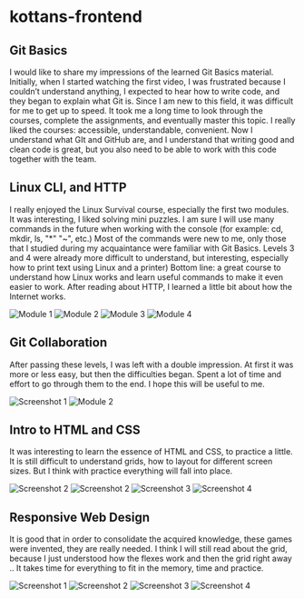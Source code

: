 # kottans-frontend

## Git Basics

I would like to share my impressions of the learned Git Basics material. Initially, when I started watching the first video, I was frustrated because I couldn’t understand anything, I expected to hear how to write code, and they began to explain what Git is. Since I am new to this field, it was difficult for me to get up to speed. It took me a long time to look through the courses, complete the assignments, and eventually master this topic. I really liked the courses: accessible, understandable, convenient. Now I understand what GIt and GitHub are, and I understand that writing good and clean code is great, but you also need to be able to work with this code together with the team.

## Linux CLI, and HTTP

I really enjoyed the Linux Survival course, especially the first two modules. It was interesting, I liked solving mini puzzles. I am sure I will use many commands in the future when working with the console (for example: cd, mkdir, ls, "\*" "~", etc.) Most of the commands were new to me, only those that I studied during my acquaintance were familiar with Git Basics. Levels 3 and 4 were already more difficult to understand, but interesting, especially how to print text using Linux and a printer)
Bottom line: a great course to understand how Linux works and learn useful commands to make it even easier to work.
After reading about HTTP, I learned a little bit about how the Internet works.

![Module 1](./task_linux_cli/module1.png "Module 1")
![Module 2](./task_linux_cli/module2.png "Module 2")
![Module 3](./task_linux_cli/module3.png "Module 3")
![Module 4](./task_linux_cli/module4.png "Module 4")

## Git Collaboration

After passing these levels, I was left with a double impression. At first it was more or less easy, but then the difficulties began. Spent a lot of time and effort to go through them to the end. I hope this will be useful to me.

![Screenshot 1](./task_git_collaboration/Screenshot1.png "Screenshot 1")
![Module 2](./task_git_collaboration/Screenshot2.png "Module 2")

## Intro to HTML and CSS

It was interesting to learn the essence of HTML and CSS, to practice a little. It is still difficult to understand grids, how to layout for different screen sizes. But I think with practice everything will fall into place.

![Screenshot 2](./task_html_css_intro/Screenshot_1.png "Screenshot 1")
![Screenshot 2](./task_html_css_intro/Screenshot_2.png "Screenshot 2")
![Screenshot 3](./task_html_css_intro/Screenshot_3.png "Screenshot 3")
![Screenshot 4](./task_html_css_intro/Screenshot_4.png "Screenshot 4")

## Responsive Web Design

It is good that in order to consolidate the acquired knowledge, these games were invented, they are really needed. I think I will still read about the grid, because I just understood how the flexes work and then the grid right away .. It takes time for everything to fit in the memory, time and practice.

![Screenshot 1](./task_responsive_web_design/Screenshot_1.png "Screenshot 1")
![Screenshot 2](./task_responsive_web_design/Screenshot_2.png "Screenshot 2")
![Screenshot 3](./task_responsive_web_design/Flexbox%20Froggy.png "Screenshot 3")
![Screenshot 4](./task_responsive_web_design/GRID%20GARDEN.png "Screenshot 4")
